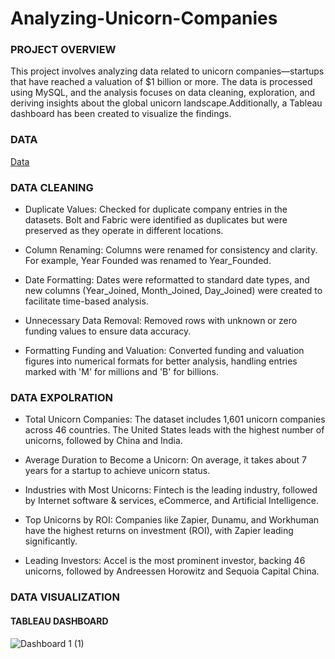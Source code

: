 # Analyzing-Unicorn-Companies

### PROJECT OVERVIEW

This project involves analyzing data related to unicorn companies—startups that have reached a valuation of $1 billion or more. The data is processed using MySQL, and the analysis focuses on data cleaning, exploration, and deriving insights about the global unicorn landscape.Additionally, a Tableau dashboard has been created to visualize the findings.

### DATA
[Data](https://www.mavenanalytics.io/data-playground?order=date_added%2Cdesc&search=UNICORN)

### DATA CLEANING

- Duplicate Values: Checked for duplicate company entries in the datasets. Bolt and Fabric were identified as duplicates but were preserved as they operate in different locations.

- Column Renaming: Columns were renamed for consistency and clarity. For example, Year Founded was renamed to Year_Founded.

- Date Formatting: Dates were reformatted to standard date types, and new columns (Year_Joined, Month_Joined, Day_Joined) were created to facilitate time-based analysis.

- Unnecessary Data Removal: Removed rows with unknown or zero funding values to ensure data accuracy.

- Formatting Funding and Valuation: Converted funding and valuation figures into numerical formats for better analysis, handling entries marked with 'M' for millions and 'B' for billions.

### DATA EXPOLRATION

- Total Unicorn Companies: The dataset includes 1,601 unicorn companies across 46 countries. The United States leads with the highest number of unicorns, followed by China and India.

- Average Duration to Become a Unicorn: On average, it takes about 7 years for a startup to achieve unicorn status.

- Industries with Most Unicorns: Fintech is the leading industry, followed by Internet software & services, eCommerce, and Artificial Intelligence.

- Top Unicorns by ROI: Companies like Zapier, Dunamu, and Workhuman have the highest returns on investment (ROI), with Zapier leading significantly.

- Leading Investors: Accel is the most prominent investor, backing 46 unicorns, followed by Andreessen Horowitz and Sequoia Capital China.

### DATA VISUALIZATION 

#### TABLEAU DASHBOARD



![Dashboard 1 (1)](https://github.com/user-attachments/assets/b206b3d8-a37e-4b7f-ae77-3f7f5b07431c)

